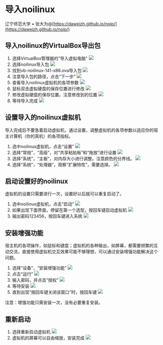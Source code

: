 # 导入noilinux

辽宁师范大学 &bull; 张大为@[https://daweizh.github.io/noip/](https://daweizh.github.io/noip/)


## 导入noilinux的VirtualBox导出包

1. 选择VirtualBox管理器的“导入虚拟电脑”
  ![](images/import-01.png)
2. 选择noilinux导入包
  ![](images/import-02.png)
3. 找到vb-noilinux-141-x86.ova导入包
  ![](images/import-03.png)
4. 注意导入包的路径，点击“下一步”
  ![](images/import-04.png)
5. 查看导入noilinux虚拟机的各项参数
  ![](images/import-05.png)
6. 鼠标双击虚拟硬盘的保存位置进行修改
  ![](images/import-06.png)
7. 修改虚拟硬盘的保存位置，注意修改到的位置
  ![](images/import-07.png)
8. 等待导入完成
  ![](images/import-08.png)

## 设置导入的noilinux虚拟机

导入完成后不要急着启动虚拟机，通过设置，调整虚拟机的各项参数以适应你的宿主计算机（你的真机）的各项指标。

1. 选中noilinux虚拟机，点击“设置”
  ![](images/import-09.png)
2. 选择“常规”，“高级”，对“共享粘贴板”和“拖放”进行设置
  ![](images/import-10.png)
3. 选择“系统”，“主板”，对内存大小进行调整。注意颜色的分界线。
  ![](images/import-11.png)
4. 选择“系统”，“处理器”，观察“扩展特性”，需要选择。
  ![](images/import-12.png)

## 启动设置好的noilinux

虚拟机的设置只需要进行一次，设置好以后就可以重复启动了。

1. 选中noilinux虚拟机，点击“启动”
  ![](images/import-13.png)
2. 如果出现下面界面，停留在第一个选型，按回车键启动虚拟机
  ![](images/import-14.png)
3. 输出密码123456，按回车键进入系统
  ![](images/import-15.png)

## 安装增强功能

宿主机的各项操作，如鼠标和键盘；虚拟机的各种输出，如屏幕，都需要频繁的互动交流，直接使用虚拟机交互效果可能不够理想，可以通过安装增强功能解决这个问题。

1. 选择“设备”，“安装增强功能”
  ![](images/import-16.png)
2. 点击“运行”
  ![](images/import-17.png)
3. 输入密码，并点击“授权”
  ![](images/import-18.png)
4. 等待安装
  ![](images/import-19.png)
5. 直到出现“按回车键关闭该窗口”时，按回车键
  ![](images/import-20.png)

注意：增强功能只需安装一次，没有必要重复安装。

## 重新启动

1. 选择重新启动虚拟机
  ![](images/import-21.png)
2. 虚拟机的屏幕可以自由缩放，安装完成
  ![](images/import-22.png)


